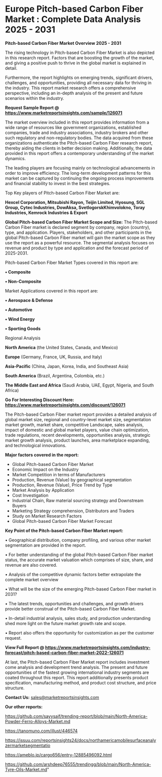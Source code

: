 # Europe Pitch-based Carbon Fiber Market : Complete Data Analysis 2025 - 2031

<Strong> Pitch-based Carbon Fiber Market Overview 2025 - 2031</strong>

The rising technology in Pitch-based Carbon Fiber Market is also depicted in this research report. Factors that are boosting the growth of the market, and giving a positive push to thrive in the global market is explained in detail.

Furthermore, the report highlights on emerging trends, significant drivers, challenges, and opportunities, providing all necessary data for thriving in the industry. This report market research offers a comprehensive perspective, including an in-depth analysis of the present and future scenarios within the industry.

<strong>Request Sample Report @ <a href=https://www.marketreportsinsights.com/sample/126071>https://www.marketreportsinsights.com/sample/126071</a></strong>

The market overview included in this report provides information from a wide range of resources like government organizations, established companies, trade and industry associations, industry brokers and other such regulatory and non-regulatory bodies. The data acquired from these organizations authenticate the Pitch-based Carbon Fiber research report, thereby aiding the clients in better decision making. Additionally, the data provided in this report offers a contemporary understanding of the market dynamics.

The leading players are focusing mainly on technological advancements in order to improve efficiency. The long-term development patterns for this market can be captured by continuing the ongoing process improvements and financial stability to invest in the best strategies.

Top Key players of Pitch-based Carbon Fiber Market are:

<strong>Hexcel Corporation, Mitsubishi Rayon, Teijin Limited, Hyosung, SGL Group, Cytec Industries, DowAksa, SvetlogorskKhimvolokno, Toray Industries, Kemrock Industries & Export</strong>

<strong><b>Global Pitch-based Carbon Fiber Market Scope and Size:</b></strong>
The Pitch-based Carbon Fiber market is declared segment by company, region (country), type, and application. Players, stakeholders, and other participants in the global Pitch-based Carbon Fiber market will gain the market scope as they use the report as a powerful resource. The segmental analysis focuses on revenue and product by type and application and the forecast period of 2025-2031.

Pitch-based Carbon Fiber Market Types covered in this report are:

<strong>• Composite

• Non-Composite</strong>

Market Applications covered in this report are:

<strong>• Aerospace & Defense

• Automotive

• Wind Energy

• Sporting Goods</strong> 

Regional Analysis

<strong>North America</strong> (the United States, Canada, and Mexico)

<strong>Europe</strong> (Germany, France, UK, Russia, and Italy)

<strong>Asia-Pacific</strong> (China, Japan, Korea, India, and Southeast Asia)

<strong>South America</strong> (Brazil, Argentina, Colombia, etc.)

<strong>The Middle East and Africa</strong> (Saudi Arabia, UAE, Egypt, Nigeria, and South Africa)

<strong>Go For Interesting Discount Here: <a href=https://www.marketreportsinsights.com/discount/126071>https://www.marketreportsinsights.com/discount/126071</a></strong>

The Pitch-based Carbon Fiber market report provides a detailed analysis of global market size, regional and country-level market size, segmentation market growth, market share, competitive Landscape, sales analysis, impact of domestic and global market players, value chain optimization, trade regulations, recent developments, opportunities analysis, strategic market growth analysis, product launches, area marketplace expanding, and technological innovations.

<strong><b>Major factors covered in the report:</b></strong>
<ul>
  <li>Global Pitch-based Carbon Fiber Market </li>
  <li>Economic Impact on the Industry</li>
  <li>Market Competition in terms of Manufacturers</li>
  <li>Production, Revenue (Value) by geographical segmentation</li>
  <li>Production, Revenue (Value), Price Trend by Type</li>
  <li>Market Analysis by Application</li>
  <li>Cost Investigation</li>
  <li>Industrial Chain, Raw material sourcing strategy and Downstream Buyers</li>
  <li>Marketing Strategy comprehension, Distributors and Traders</li>
  <li>Study on Market Research Factors</li>
  <li>Global Pitch-based Carbon Fiber Market Forecast</li>
</ul>

<strong><b>Key Point of the Pitch-based Carbon Fiber Market report:</b></strong>

• Geographical distribution, company profiling, and various other market segmentation are provided in the report.

• For better understanding of the global Pitch-based Carbon Fiber market status, the accurate market valuation which comprises of size, share, and revenue are also covered.

• Analysis of the competitive dynamic factors better extrapolate the complete market overview

• What will be the size of the emerging Pitch-based Carbon Fiber market in 2031?

• The latest trends, opportunities and challenges, and growth drivers provide better construal of the Pitch-based Carbon Fiber Market.

• In-detail industrial analysis, sales study, and production understanding shed more light on the future market growth rate and scope.

• Report also offers the opportunity for customization as per the customer request.

<strong><b>View Full Report @ <a href=https://www.marketreportsinsights.com/industry-forecast/pitch-based-carbon-fiber-market-2022-126071>https://www.marketreportsinsights.com/industry-forecast/pitch-based-carbon-fiber-market-2022-126071</a></b></strong>


At last, the Pitch-based Carbon Fiber Market report includes investment come analysis and development trend analysis. The present and future opportunities of the fastest growing international industry segments are coated throughout this report. This report additionally presents product specification, manufacturing method, and product cost structure, and price structure.

<strong>Contact Us:</strong>
sales@marketreportsinsights.com

<strong>Our other reports:</strong>

<a href=https://github.com/sayysaif/trending-report/blob/main/North-America-Powder-Ferro-Alloys-Market.md>https://github.com/sayysaif/trending-report/blob/main/North-America-Powder-Ferro-Alloys-Market.md</a>

<a href=https://tanomuno.com/illust/446574>https://tanomuno.com/illust/446574</a>

<a href=https://issuu.com/reportsinsights24/docs/northamericamobilesurfaceanalyzermarketsegmentatio>https://issuu.com/reportsinsights24/docs/northamericamobilesurfaceanalyzermarketsegmentatio</a>

<a href=https://ameblo.jp/cargo656/entry-12885496092.html>https://ameblo.jp/cargo656/entry-12885496092.html</a>

<a href=https://github.com/arshdeep76555/trendingg/blob/main/North-America-Tyre-Oils-Market.md>https://github.com/arshdeep76555/trendingg/blob/main/North-America-Tyre-Oils-Market.md</a>"
